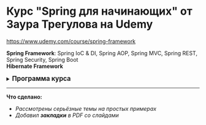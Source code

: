 # Курс "Spring для начинающих" от Заура Трегулова на Udemy

<https://www.udemy.com/course/spring-framework>

**Spring Framework**: Spring IoC & DI, Spring AOP, Spring MVC, Spring REST, Spring Security, Spring Boot  
**Hibernate Framework**

<details>
    <summary>
        <strong>
            <big>Программа курса</big>
        </strong>
    </summary>

1. **Рассмотрение IoC и DI**  
    1.1. Знакомство с курсом  
    1.2. Подготовка среды разработки  
    1.3. Inversion of Control. Часть 1  
    1.4. Inversion of Control. Часть 2  
    1.5. Dependency Injection. Знакомство  
    1.6. Dependency Injection с помощью конструктора  
    1.7. Dependency Injection с помощью сеттера  
    1.8. Внедрение строк и других значений  
    1.9. Внедрение строк и других значений из properties файла  
    1.10. Краткий повтор IoC и DI  
    1.11. Bean scope  
    1.12. Методы init и destroy  
    1.13. Конфигурация с помощью аннотаций  
    1.14. Аннотация @Autowired для конструктора  
    1.15. Аннотация @Autowired для сеттера  
    1.16. Аннотация @Autowired для поля  
    1.17. Аннотация @Qualifier  
    1.18. Аннотация @Value  
    1.19. Аннотации @Scope, @PostConstruct и @PreDestroy  
    1.20. Конфигурация с помощью Java code. Способ 1  
    1.21. Конфигурация с помощью Java code. Способ 2  
    1.22. Аннотация @PropertySource  

2. **Аспектно Ориентированное Программирование (AOP)**  
    2.1. Аспектно Ориентированное Программирование. Знакомство  
    2.2. Advice тип @Before  
    2.3. Выражение Pointcut. Часть 1  
    2.4. Выражение Pointcut. Часть 2  
    2.5. Объявление Pointcut  
    2.6. Комбинирование Pointcut  
    2.7. Порядок выполнения Aspect-ов  
    2.8. Join Point  
    2.9. Advice тип @AfterReturning  
    2.10. Advice тип @AfterThrowing  
    2.11. Advice тип @After  
    2.12. Advice тип @Around. Знакомство  
    2.13. Advice тип @Around. Работа с исключениями  

3. **Основы Hibernate**  
    3.1. Hibernate. Знакомство  
    3.2. Установка MySQL  
    3.3. Подключение Java приложения к БД  
    3.4. Создание связи между классом и таблицей  
    3.5. Сохранение Java объектов в БД  
    3.6. Генерация значений для столбца Primary Key  
    3.7. Получение Java объектов из БД  
    3.8. Изменение Java объектов в БД  
    3.9. Удаление Java объектов из БД  
    3.10. Разнообразие отношений между таблицами  
    3.11. Отношение Один-к-Одному (Uni-directional). Часть 1  
    3.12. Отношение Один-к-Одному (Uni-directional). Часть 2  
    3.13. Отношение Один-к-Одному (Bi-directional)  
    3.14. Отношение Один-ко-Многим (Bi-directional)  
    3.15. Отношение Один-ко-Многим (Uni-directional)  
    3.16. Типы загрузок данных eager и lazy  
    3.17. Отношение Многие-ко-Многим. Часть 1  
    3.18. Отношение Многие-ко-Многим. Часть 2  

4. **Spring MVC**  
    4.1. Знакомство со Spring MVC  
    4.2. Конфигурация приложения Spring MVC (IntelliJ IDEA + NetBeans)  
    4.3. Первое Spring MVC приложение  
    4.4. Использование данных во View  
    4.5. Компонент Model  
    4.6. Аннотация @RequestParam  
    4.7. Аннотация @RequestMapping для Controller класса  
    4.8. Spring MVC форма input  
    4.9. Spring MVC форма select  
    4.10. Spring MVC форма radiobutton  
    4.11. Spring MVC форма checkbox  
    4.12. Валидация данных @Size, @NotEmpty, @NotBlank  
    4.13. Валидация данных @Min, @Max, @Pattern  
    4.14. Валидация данных создание собственной аннотации  

5. **Spring MVC + Hibernate + AOP**  
    5.1. Конфигурация приложения Spring MVC + Hibernate  
    5.2. Отображение списка всех работников  
    5.3. Аннотация @Service  
    5.4. Добавление нового работника  
    5.5. Изменение существующего работника  
    5.6. Удаление работника  
    5.7. Добавление в проект функционала AOP  

6. **Spring REST**  
    6.1. Знакомство с REST API  
    6.2. Знакомство с JSON  
    6.3. HTTP методы GET и POST  
    6.4. Стандарты REST API  
    6.5. Конфигурация приложения  
    6.6. Получение списка всех работников  
    6.7. Получение одного работника по ID  
    6.8. Обработка исключений  
    6.9. Глобальная обработка исключений  
    6.10. Добавление нового работника  
    6.11. Изменение существующего работника  
    6.12. Удаление работника  
    6.13. Написание REST Client  

7. **Spring Security**  
    7.1. Знакомство со Spring Security  
    7.2. Конфигурация приложения  
    7.3. Процедура аутентификации  
    7.4. Процедура авторизации  
    7.5. Хранение пароля в БД в не шифрованном формате  
    7.6. Хранение пароля в БД в зашифрованном формате  

8. **Spring Boot**  
    8.1. Знакомство со Spring Boot  
    8.2. Создание Spring Boot приложения  
    8.3. Создание REST API. Часть 1  
    8.4. Создание REST API. Часть 2  
    8.5. Использование JPA в REST API проекте  
    8.6. Интерфейс JpaRepository  
    8.7. Spring Data REST  
    8.8. Знакомство со Spring Boot Actuator  

</details>

----------------------------------------------------

**Что сделано:**

- *Рассмотрены серьёзные темы на простых примерах*
- *Добавил **закладки** в PDF со слайдами*
